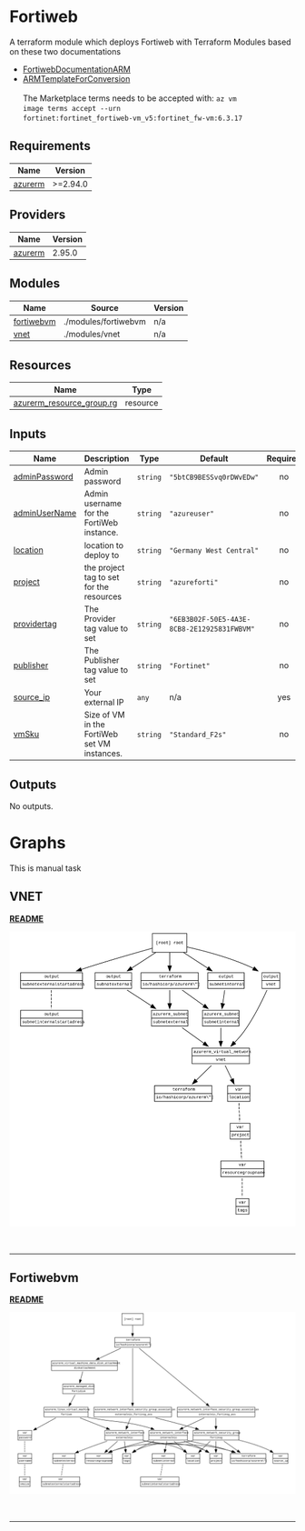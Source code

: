 <!-- BEGIN_TF_DOCS -->
# Fortiweb

A terraform module which deploys Fortiweb with Terraform Modules based on these two documentations
* [FortiwebDocumentationARM](https://docs.fortinet.com/document/fortiweb-public-cloud/latest/deploying-fortiweb-on-azure/403009/deploying-fortiweb-vm-from-arm-template)
* [ARMTemplateForConversion](https://ftnt.blob.core.windows.net/fortiweb-bootstrap-template/azure_bootstrap.json?sv=2020-04-08&st=2022-01-06T01%3A40%3A00Z&se=2025-01-08T01%3A40%3A00Z&sr=b&sp=r&sig=0aRrMzy6zHwbeXQPAvRoE0wjBOnT2ejaeWEv99NrogI%3D)
<br/><br/>
The Marketplace terms needs to be accepted with: <code>az vm image terms accept --urn fortinet:fortinet\_fortiweb-vm\_v5:fortinet\_fw-vm:6.3.17</code>

## Requirements

| Name | Version |
|------|---------|
| <a name="requirement_azurerm"></a> [azurerm](#requirement\_azurerm) | >=2.94.0 |

## Providers

| Name | Version |
|------|---------|
| <a name="provider_azurerm"></a> [azurerm](#provider\_azurerm) | 2.95.0 |

## Modules

| Name | Source | Version |
|------|--------|---------|
| <a name="module_fortiwebvm"></a> [fortiwebvm](#module\_fortiwebvm) | ./modules/fortiwebvm | n/a |
| <a name="module_vnet"></a> [vnet](#module\_vnet) | ./modules/vnet | n/a |

## Resources

| Name | Type |
|------|------|
| [azurerm_resource_group.rg](https://registry.terraform.io/providers/hashicorp/azurerm/latest/docs/resources/resource_group) | resource |

## Inputs

| Name | Description | Type | Default | Required |
|------|-------------|------|---------|:--------:|
| <a name="input_adminPassword"></a> [adminPassword](#input\_adminPassword) | Admin password | `string` | `"5btCB9BESSvq0rDWvEDw"` | no |
| <a name="input_adminUserName"></a> [adminUserName](#input\_adminUserName) | Admin username for the FortiWeb instance. | `string` | `"azureuser"` | no |
| <a name="input_location"></a> [location](#input\_location) | location to deploy to | `string` | `"Germany West Central"` | no |
| <a name="input_project"></a> [project](#input\_project) | the project tag to set for the resources | `string` | `"azureforti"` | no |
| <a name="input_providertag"></a> [providertag](#input\_providertag) | The Provider tag value to set | `string` | `"6EB3B02F-50E5-4A3E-8CB8-2E12925831FWBVM"` | no |
| <a name="input_publisher"></a> [publisher](#input\_publisher) | The Publisher tag value to set | `string` | `"Fortinet"` | no |
| <a name="input_source_ip"></a> [source\_ip](#input\_source\_ip) | Your external IP | `any` | n/a | yes |
| <a name="input_vmSku"></a> [vmSku](#input\_vmSku) | Size of VM in the FortiWeb set VM instances. | `string` | `"Standard_F2s"` | no |

## Outputs

No outputs.
<!-- END_TF_DOCS -->



# Graphs
This is manual task


## VNET
**[README](./modules/vnet/README.md)**

![Diagramt](./modules/vnet/graph.svg)

<br/>

---

## Fortiwebvm
**[README](./modules/fortiwebvm/README.md)**

![Diagramt](./modules/fortiwebvm/graph.svg)

<br/>

---